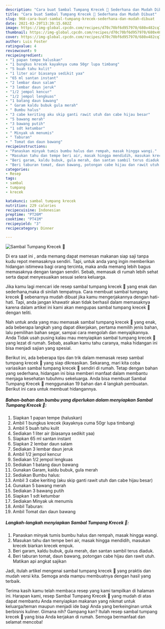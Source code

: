 ```yaml
---
description: "Cara buat Sambal Tumpang Krecek 🍲 Sederhana dan Mudah Dibuat"
title: "Cara buat Sambal Tumpang Krecek 🍲 Sederhana dan Mudah Dibuat"
slug: 968-cara-buat-sambal-tumpang-krecek-sederhana-dan-mudah-dibuat
date: 2021-03-29T13:39:15.602Z
image: https://img-global.cpcdn.com/recipes/d70c70bf6d957970/680x482cq70/sambal-tumpang-krecek-🍲-foto-resep-utama.jpg
thumbnail: https://img-global.cpcdn.com/recipes/d70c70bf6d957970/680x482cq70/sambal-tumpang-krecek-🍲-foto-resep-utama.jpg
cover: https://img-global.cpcdn.com/recipes/d70c70bf6d957970/680x482cq70/sambal-tumpang-krecek-🍲-foto-resep-utama.jpg
author: Luis Foster
ratingvalue: 4
reviewcount: 9
recipeingredient:
- "1 papan tempe haluskan"
- "1 bungkus krecek kayaknya cuma 50gr lupa timbang"
- "5 buah tahu kulit"
- "1 liter air biasanya sedikit yaa"
- "65 ml santan instant"
- "2 lembar daun salam"
- "3 lembar daun jeruk"
- "1/2 jempol kencur"
- "1/2 jempol lengkuas"
- "1 batang daun bawang"
- " Garam kaldu bubuk gula merah"
- " Bumbu halus"
- "3 cabe keriting aku skip ganti rawit utuh dan cabe hijau besar"
- "5 bawang merah"
- "3 bawang putih"
- "1 sdt ketumbar"
- " Minyak uk menumis"
- " Taburan"
- " Tomat dan daun bawang"
recipeinstructions:
- "Panaskan minyak tumis bumbu halus dan rempah, masak hingga wangi."
- "Masukan tahu dan tempe beri air, masak hingga mendidih, masukan krecek biarkan krecek empuk."
- "Beri garam, kaldu bubuk, gula merah, dan santan sambil terus diaduk."
- "Beri taburan tomat, daun bawang, potongan cabe hijau dan rawit utuh. Matikan api angkat sajikan"
categories:
- Resep
tags:
- sambal
- tumpang
- krecek

katakunci: sambal tumpang krecek 
nutrition: 229 calories
recipecuisine: Indonesian
preptime: "PT26M"
cooktime: "PT41M"
recipeyield: "3"
recipecategory: Dinner

---
```



![Sambal Tumpang Krecek 🍲](https://img-global.cpcdn.com/recipes/d70c70bf6d957970/680x482cq70/sambal-tumpang-krecek-🍲-foto-resep-utama.jpg)

Di era  saat ini , anda memang dapat memesan makanan siap saji tanpa kudu repot memasaknya sendiri. Tapi, untuk anda yang ingin memberikan hidangan istimewa bagi orang tercinta, maka anda memang lebih bagus memasaknya dengan tangan sendiri. Sebab, memasak di rumah lebih sehat serta dapat menyesuaikan sesuai selera keluarga.

Jika kamu lagi mencari ide resep sambal tumpang krecek 🍲 yang enak dan sederhana,maka di sinilah tempatnya. Cara membuat sambal tumpang krecek 🍲  sebenarnya mudah dibuat jika kamu mengerjakannya dengan hati-hati. Tapi, anda jangan khawatir akan tidak berhasil dalam memasaknya 
karena dalam artikel ini kami akan mengupas sambal tumpang krecek 🍲 dengan teliti.  



Nah untuk anda yang mau memasak sambal tumpang krecek 🍲 yang enak, ada beberapa langkah yang dapat dikerjakan, pertama memilih jenis bahan, lalu pemilihan bahan segar, sampai cara mengolah dan menyajikannya. Anda Tidak usah pusing kalau mau menyiapkan sambal tumpang krecek 🍲 yang lezat di rumah. Sebab, asalkan kamu  tahu caranya, maka hidangan ini bisa menjadi sajian yang spesial.

Berikut ini, ada beberapa tips dan trik dalam memasak resep sambal tumpang krecek 🍲 yang siap dikreasikan. Sekarang, mari kita coba variasikan sambal tumpang krecek 🍲 sendiri di rumah. Tetap dengan bahan yang sederhana, hidangan ini bisa memberi manfaat dalam membantu menjaga kesehatan tubuhmu sekeluarga. Anda bisa membuat Sambal Tumpang Krecek 🍲 menggunakan 19 bahan dan 4 langkah pembuatan. Berikut ini cara untuk membuat hidangannya.

<!--inarticleads1-->

##### Bahan-bahan dan bumbu yang diperlukan dalam menyiapkan Sambal Tumpang Krecek 🍲:

1. Siapkan 1 papan tempe (haluskan)
1. Ambil 1 bungkus krecek (kayaknya cuma 50gr lupa timbang)
1. Ambil 5 buah tahu kulit
1. Sediakan 1 liter air (biasanya sedikit yaa)
1. Siapkan 65 ml santan instant
1. Siapkan 2 lembar daun salam
1. Sediakan 3 lembar daun jeruk
1. Ambil 1/2 jempol kencur
1. Sediakan 1/2 jempol lengkuas
1. Sediakan 1 batang daun bawang
1. Gunakan  Garam, kaldu bubuk, gula merah
1. Sediakan  Bumbu halus:
1. Ambil 3 cabe keriting (aku skip ganti rawit utuh dan cabe hijau besar)
1. Gunakan 5 bawang merah
1. Sediakan 3 bawang putih
1. Siapkan 1 sdt ketumbar
1. Sediakan  Minyak uk menumis
1. Ambil  Taburan:
1. Ambil  Tomat dan daun bawang




<!--inarticleads2-->

##### Langkah-langkah menyiapkan Sambal Tumpang Krecek 🍲:

1. Panaskan minyak tumis bumbu halus dan rempah, masak hingga wangi.
1. Masukan tahu dan tempe beri air, masak hingga mendidih, masukan krecek biarkan krecek empuk.
1. Beri garam, kaldu bubuk, gula merah, dan santan sambil terus diaduk.
1. Beri taburan tomat, daun bawang, potongan cabe hijau dan rawit utuh. Matikan api angkat sajikan




Jadi, itulah artikel mengenai  sambal tumpang krecek 🍲  yang praktis dan mudah versi kita. Semoga anda mampu membuatnya dengan hasil yang terbaik. 

Terima kasih kamu telah membaca resep yang kami tampilkan di halaman ini. Harapan kami, resep  Sambal Tumpang Krecek 🍲 yang mudah di atas dapat membantu Anda menyiapkan makanan yang nikmat untuk keluarga/teman maupun menjadi ide bagi Anda yang berkeinginan untuk berbisnis kuliner. Gimana nih? Gampang kan? Itulah resep sambal tumpang krecek 🍲 yang bisa Anda kerjakan di rumah. Semoga bermanfaat dan selamat mencoba!

